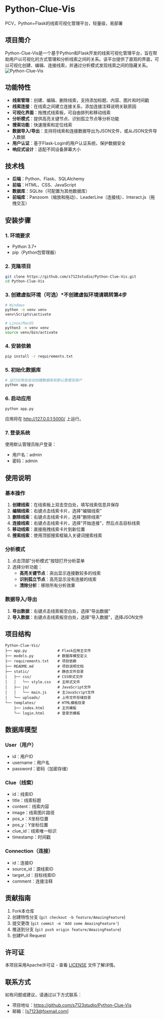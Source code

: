 # Python-Clue-Vis

PCV，Python+Flask的线索可视化管理平台，轻量级，易部署

## 项目简介

Python-Clue-Vis是一个基于Python和Flask开发的线索可视化管理平台，旨在帮助用户以可视化的方式管理和分析线索之间的关系。该平台提供了直观的界面，可以可视化创建、编辑、连接线索，并通过分析模式发现线索之间的隐藏关系。
![Python-Clue-Vis](https://store.s7123.xyz/wp-content/uploads/2025/08/20250830224325545-f7aa39a4fabc4d79cfaf4dfc36cf01d2.webp)
## 功能特性

- **线索管理**：创建、编辑、删除线索，支持添加标题、内容、图片和时间戳
- **线索连接**：在线索之间建立连接关系，添加连接注释说明关联原因
- **可视化界面**：拖拽式线索板，可自由排列和移动线索
- **分析模式**：提供高亮关键节点、识别孤立节点等分析功能
- **搜索功能**：快速搜索和定位线索
- **数据导入/导出**：支持将线索和连接数据导出为JSON文件，或从JSON文件导入数据
- **用户认证**：基于Flask-Login的用户认证系统，保护数据安全
- **响应式设计**：适配不同设备屏幕大小

## 技术栈

- **后端**：Python、Flask、SQLAlchemy
- **前端**：HTML、CSS、JavaScript
- **数据库**：SQLite（可配置为其他数据库）
- **前端库**：Panzoom（缩放和拖动）、LeaderLine（连接线）、Interact.js（拖拽交互）

## 安装步骤

### 1. 环境要求

- Python 3.7+
- pip（Python包管理器）

### 2. 克隆项目

```bash
git clone https://github.com/s7123studio/Python-Clue-Vis.git
cd Python-Clue-Vis
```

### 3. 创建虚拟环境（可选）*不创建虚拟环境请跳转第4步

```bash
# Windows
python -m venv venv
venv\Scripts\activate

# Linux/MacOS
python3 -m venv venv
source venv/bin/activate
```

### 4. 安装依赖

```bash
pip install -r requirements.txt
```

### 5. 初始化数据库

```bash
# 运行应用会自动创建数据库和默认管理员用户
python app.py
```

### 6. 启动应用

```bash
python app.py
```

应用将在 http://127.0.0.1:5000/ 上运行。

### 7. 登录系统

使用默认管理员账户登录：
- 用户名：admin
- 密码：admin

## 使用说明

### 基本操作

1. **创建线索**：在线索板上双击空白处，填写线索信息并保存
2. **编辑线索**：右键点击线索卡片，选择"编辑线索"
3. **删除线索**：右键点击线索卡片，选择"删除线索"
4. **连接线索**：右键点击线索卡片，选择"开始连接"，然后点击目标线索
5. **移动线索**：直接拖拽线索卡片到新位置
6. **搜索线索**：使用顶部搜索框输入关键词搜索线索

### 分析模式

1. 点击顶部"分析模式"按钮打开分析菜单
2. 选择分析功能：
   - **高亮关键节点**：突出显示连接数较多的线索
   - **识别孤立节点**：高亮显示没有连接的线索
   - **清除分析**：移除所有分析效果

### 数据导入/导出

1. **导出数据**：右键点击线索板空白处，选择"导出数据"
2. **导入数据**：右键点击线索板空白处，选择"导入数据"，选择JSON文件

## 项目结构

```
Python-Clue-Vis/
├── app.py              # Flask应用主文件
├── models.py           # 数据库模型定义
├── requirements.txt    # 项目依赖
├── README.md           # 项目说明文档
├── static/             # 静态文件目录
│   ├── css/            # CSS样式文件
│   │   └── style.css   # 主样式文件
│   ├── js/             # JavaScript文件
│   │   └── main.js     # 主JavaScript文件
│   └── uploads/        # 上传文件存储目录
└── templates/          # HTML模板目录
    ├── index.html      # 主页模板
    └── login.html      # 登录页模板
```

## 数据库模型

### User（用户）
- id：用户ID
- username：用户名
- password：密码（加密存储）

### Clue（线索）
- id：线索ID
- title：线索标题
- content：线索内容
- image：线索图片路径
- pos_x：X坐标位置
- pos_y：Y坐标位置
- clue_id：线索唯一标识
- timestamp：时间戳

### Connection（连接）
- id：连接ID
- source_id：源线索ID
- target_id：目标线索ID
- comment：连接注释

## 贡献指南

1. Fork本仓库
2. 创建特性分支 (`git checkout -b feature/AmazingFeature`)
3. 提交更改 (`git commit -m 'Add some AmazingFeature'`)
4. 推送到分支 (`git push origin feature/AmazingFeature`)
5. 创建Pull Request

## 许可证

本项目采用Apache许可证 - 查看 [LICENSE](LICENSE) 文件了解详情。

## 联系方式

如有问题或建议，请通过以下方式联系：
- 项目地址：https://github.com/s7123studio/Python-Clue-Vis
- 邮箱：[s7123@foxmail.com]
